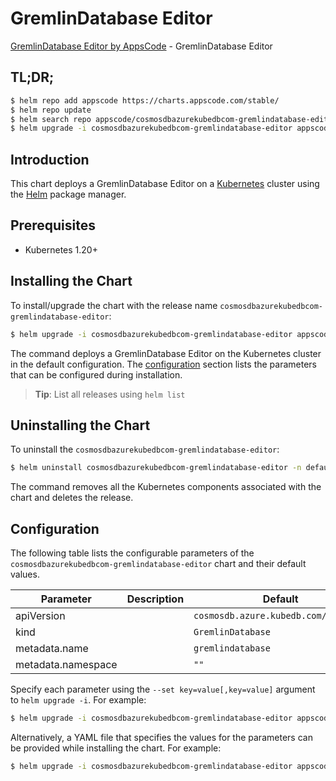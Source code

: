 # GremlinDatabase Editor

[GremlinDatabase Editor by AppsCode](https://appscode.com) - GremlinDatabase Editor

## TL;DR;

```bash
$ helm repo add appscode https://charts.appscode.com/stable/
$ helm repo update
$ helm search repo appscode/cosmosdbazurekubedbcom-gremlindatabase-editor --version=v0.16.0
$ helm upgrade -i cosmosdbazurekubedbcom-gremlindatabase-editor appscode/cosmosdbazurekubedbcom-gremlindatabase-editor -n default --create-namespace --version=v0.16.0
```

## Introduction

This chart deploys a GremlinDatabase Editor on a [Kubernetes](http://kubernetes.io) cluster using the [Helm](https://helm.sh) package manager.

## Prerequisites

- Kubernetes 1.20+

## Installing the Chart

To install/upgrade the chart with the release name `cosmosdbazurekubedbcom-gremlindatabase-editor`:

```bash
$ helm upgrade -i cosmosdbazurekubedbcom-gremlindatabase-editor appscode/cosmosdbazurekubedbcom-gremlindatabase-editor -n default --create-namespace --version=v0.16.0
```

The command deploys a GremlinDatabase Editor on the Kubernetes cluster in the default configuration. The [configuration](#configuration) section lists the parameters that can be configured during installation.

> **Tip**: List all releases using `helm list`

## Uninstalling the Chart

To uninstall the `cosmosdbazurekubedbcom-gremlindatabase-editor`:

```bash
$ helm uninstall cosmosdbazurekubedbcom-gremlindatabase-editor -n default
```

The command removes all the Kubernetes components associated with the chart and deletes the release.

## Configuration

The following table lists the configurable parameters of the `cosmosdbazurekubedbcom-gremlindatabase-editor` chart and their default values.

|     Parameter      | Description |                     Default                     |
|--------------------|-------------|-------------------------------------------------|
| apiVersion         |             | <code>cosmosdb.azure.kubedb.com/v1alpha1</code> |
| kind               |             | <code>GremlinDatabase</code>                    |
| metadata.name      |             | <code>gremlindatabase</code>                    |
| metadata.namespace |             | <code>""</code>                                 |


Specify each parameter using the `--set key=value[,key=value]` argument to `helm upgrade -i`. For example:

```bash
$ helm upgrade -i cosmosdbazurekubedbcom-gremlindatabase-editor appscode/cosmosdbazurekubedbcom-gremlindatabase-editor -n default --create-namespace --version=v0.16.0 --set apiVersion=cosmosdb.azure.kubedb.com/v1alpha1
```

Alternatively, a YAML file that specifies the values for the parameters can be provided while
installing the chart. For example:

```bash
$ helm upgrade -i cosmosdbazurekubedbcom-gremlindatabase-editor appscode/cosmosdbazurekubedbcom-gremlindatabase-editor -n default --create-namespace --version=v0.16.0 --values values.yaml
```
